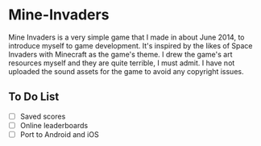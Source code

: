 # Mine-Invaders 

Mine Invaders is a very simple game that I made in about June 2014, to introduce myself to game development. It's inspired by the likes of Space Invaders with Minecraft as the game's theme. I drew the game's art resources myself and they are quite terrible, I must admit. I have not uploaded the sound assets for the game to avoid any copyright issues.

## To Do List

- [ ] Saved scores
- [ ] Online leaderboards
- [ ] Port to Android and iOS
